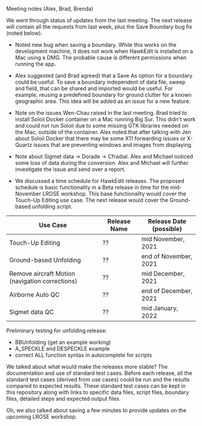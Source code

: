 Meeting notes (Alex, Brad, Brenda)

We went through status of updates from the last meeting.  The next release will contain all the requests
from last week, plus the Save Boundary bug fix (noted below).

* Noted new bug when saving a boundary.  While this works on the development machine, it does not work 
 when HawkEdit is installed on a Mac using a DMG.  The probable cause is different permissions when running the app.
 
 * Alex suggested (and Brad agreed) that a Save As option for a boundary could be useful.  To save
  a boundary independent of data file, sweep and field, that can be shared and
  imported would be useful.  For example, reusing a predefined boundary for ground clutter for a known 
  geographic area.  This idea will be added as an issue for a new feature.
  
 * Note on the issues Wen-Chau raised in the last meeting.  Brad tried to install Soloii Docker container
   on a Mac running Big Sur.  This didn't work and could not run Soloii due to some missing GTK libraries
   needed on the Mac, outside of the container.  Alex noted that after talking with Jen about Soloii Docker
   that there may be some X11 forwarding issues or X-Quartz issues that are preventing windows and images from
   displaying.
   
 * Note about Sigmet data -> Dorade -> Cfradial.  Alex and Michael noticed some loss of data during the conversion.
   Alex and Michael will further investigate the issue and send over a report.  
   
 * We discussed a time schedule for HawkEdit releases.  The proposed schedule is basic functionality in
   a Beta release in time for the mid-November LROSE workshop.  This base functionality would cover the
   Touch-Up Editing use case.  The next release would cover the Ground-based unfolding script. 
   
| Use Case      | Release Name  | Release Date (possible) |
| ------------- | ------------- | --------- |
| Touch-Up Editing  | ??  | mid November, 2021 |
| Ground-based Unfolding  | ??  |  end of November, 2021 |
| Remove aircraft Motion (navigation corrections) | ??  | mid December, 2021 |
| Airborne Auto QC | ?? | end of December, 2021 |
| Sigmet data  QC | ??  | mid January, 2022 |

Preliminary testing for unfolding release:
* BBUnfolding (get an example working)
* A_SPECKLE  and DESPECKLE example 
* correct ALL function syntax in autocomplete for scripts

We talked about what would make the releases more stable? The documentation and use of standard test cases.
Before each release, all the standard test cases (derived from use cases) could be run and the results 
compared to expected results.  These standard test cases can be kept in this repository along with 
links to specific data files, script files, boundary files, detailed steps and expected output files.

Oh, we also talked about saving a few minutes to provide updates on the upcoming LROSE workshop. 
